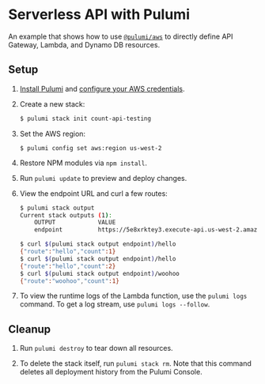 # Serverless API with Pulumi

An example that shows how to use [`@pulumi/aws`](https://www.npmjs.com/package/@pulumi/aws) to directly define API Gateway, Lambda, and Dynamo DB resources.

## Setup

1.  [Install Pulumi](https://docs.pulumi.com/install/) and [configure your AWS credentials](https://docs.pulumi.com/install/aws.html). 

1.  Create a new stack:

    ```bash
    $ pulumi stack init count-api-testing
    ```

1.  Set the AWS region:

    ```
    $ pulumi config set aws:region us-west-2
    ```

1.  Restore NPM modules via `npm install`.

1.  Run `pulumi update` to preview and deploy changes.

1.  View the endpoint URL and curl a few routes:

    ```bash
    $ pulumi stack output 
    Current stack outputs (1):
        OUTPUT            VALUE
        endpoint          https://5e8xrktey3.execute-api.us-west-2.amazonaws.com/stage/
    
    $ curl $(pulumi stack output endpoint)/hello
    {"route":"hello","count":1}
    $ curl $(pulumi stack output endpoint)/hello
    {"route":"hello","count":2}
    $ curl $(pulumi stack output endpoint)/woohoo
    {"route":"woohoo","count":1}
    ```

1.  To view the runtime logs of the Lambda function, use the `pulumi logs` command. To get a log stream, use `pulumi logs --follow`.

## Cleanup

1.  Run `pulumi destroy` to tear down all resources.

1.  To delete the stack itself, run `pulumi stack rm`. Note that this command deletes all deployment history from the Pulumi Console.
